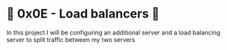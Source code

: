 # :shell: 0x0E - Load balancers :shell:


In this project I will be configuring an additional server and a load balancing server to split traffic between my two servers
